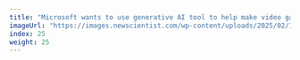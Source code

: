 ```yaml
---
title: "Microsoft wants to use generative AI tool to help make video games"
imageUrl: "https://images.newscientist.com/wp-content/uploads/2025/02/19135216/SEI_240544482.jpg?width=788"
index: 25
weight: 25
---
```

